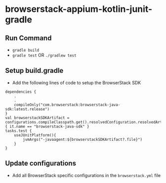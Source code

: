 # browserstack-appium-kotlin-junit-gradle

## Run Command
* `gradle build`
* `gradle test` OR `./gradlew test`

## Setup build.gradle
* Add the following lines of code to setup the BrowserStack SDK
```
dependencies {
    .
    .
    compileOnly("com.browserstack:browserstack-java-sdk:latest.release")
}
val browserstackSDKArtifact = configurations.compileClasspath.get().resolvedConfiguration.resolvedArtifacts.find { it.name == "browserstack-java-sdk" }
tasks.test {
    useJUnitPlatform(){
        jvmArgs("-javaagent:${browserstackSDKArtifact?.file}")
    }
}
```

## Update configurations
* Add all BrowserStack specific configurations in the `browserstack.yml` file